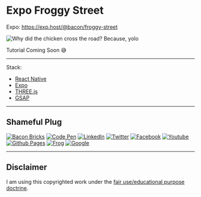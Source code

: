 Expo Froggy Street
========

Expo: https://exp.host/@bacon/froggy-street

![Why did the chicken cross the road? Because, yolo](https://media.giphy.com/media/UAxmnxRLkmHEQ/200w_d.gif?raw=true "Preview Gif 😀 ...I love you")

Tutorial Coming Soon 😅

----

Stack:

- [React Native](https://facebook.github.io/react-native/)
- [Expo](http://expo.io)
- [THREE.js](https://threejs.org/)
- [GSAP](https://greensock.com/)

----

## Shameful Plug

[![Bacon Bricks](https://img.shields.io/badge/Website-BaconBricks-e95950.svg?maxAge=2592000)](http://baconbricks.com/)
[![Code Pen](https://img.shields.io/badge/CodePen-EvanBacon-000000.svg?maxAge=2592000)](http://codepen.io/EvanBacon/)
[![LinkedIn](https://img.shields.io/badge/LinkedIn-EvanBacon-007bb5.svg?maxAge=2592000)](https://www.linkedin.com/in/evan-bacon-10605b58)
[![Twitter](https://img.shields.io/badge/twitter-@baconbricks-55acee.svg?maxAge=2592000)](http://twitter.com/baconbricks)
[![Facebook](https://img.shields.io/badge/Facebook-BrixMaster-3b5998.svg?maxAge=2592000)](https://www.facebook.com/Brix-Master-478004325673947/)
[![Youtube](https://img.shields.io/badge/Youtube-BaconBrix-bb0000.svg?maxAge=2592000)](https://www.youtube.com/Baconbrix)
[![Github Pages](https://img.shields.io/badge/Github-EvanBacon-4078c0.svg?maxAge=2592000)](http://EvanBacon.github.io)
[![Frog](https://img.shields.io/badge/Website-FrogDesign-46bd00.svg?maxAge=2592000)](http://frogdesign.com/)
[![Google](https://img.shields.io/badge/Google+-BaconBrix-dd4b39.svg?maxAge=2592000)](http://google.com/+Baconbrix)

----

## Disclaimer

I am using this copyrighted work under the [fair use/educational purpose doctrine](http://fairuse.stanford.edu/overview/academic-and-educational-permissions/non-coursepack/).
